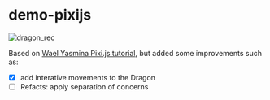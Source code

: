 # demo-pixijs
![dragon_rec](https://user-images.githubusercontent.com/8760873/162740966-892b03b9-a138-4bf9-84aa-539b00d32df5.gif)


Based on [Wael Yasmina Pixi.js tutorial](https://www.youtube.com/watch?v=ajaduDDePIY&t=971), but added some improvements such as:

- [x] add interative movements to the Dragon
- [ ] Refacts: apply separation of concerns
